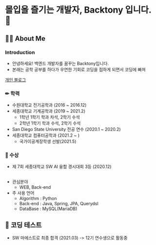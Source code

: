 # 몰입을 즐기는 개발자, Backtony 입니다. 👋


## 💁‍♂️ About Me
### Introduction
+ 안녕하세요! 백엔드 개발자를 꿈꾸는 Backtony입니다.
+ 본래는 공학 공부를 하다가 우연한 기회로 코딩을 접하게 되면서 코딩에 빠져 

[개인 블로그](https://backtony.github.io/)

### ✏ 학력 
+ 수원대학교 전기공학과 (2016 ~ 2016.12)
+ 세종대학교 기계공학과 (2019 ~ 2021.2)  
  - 1학년 1학기 학과 차석, 2학기 수석
  - 2학년 1학기 학과 수석, 2학기 수석  
+ San Diego State University 전공 연수 (2020.1 ~ 2020.2)  
+ 세종대학교 컴퓨터공학과 (2021.2 ~ )
  - 국가이공계장학생 선발(2021.5)



### 🎁 수상
+ 제 7회 세종대학교 SW AI 융합 경시대회 3등 (2020.12)

##  

  
+ 관심분야
  - WEB, Back-end
+ 주 사용 언어
  - Algorithm : Python
  - Back-end : Java, Spring, JPA, Querydsl
  - DataBase : MySQL(MariaDB)
## 🚩 코딩 테스트
  - SW 마에스트로 최종 합격 (2021.03) -> 12기 연수생으로 활동중
